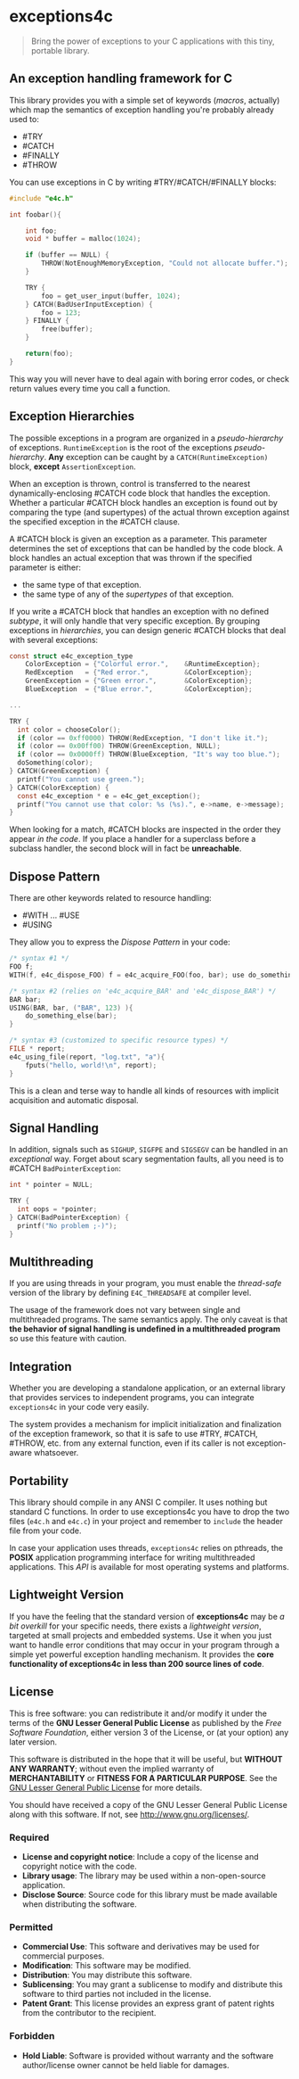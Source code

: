 
# exceptions4c

> Bring the power of exceptions to your C applications
> with this tiny, portable library.


## An exception handling framework for C

This library provides you with a simple set of keywords (*macros*, actually)
which map the semantics of exception handling you're probably already used to:

- #TRY
- #CATCH
- #FINALLY
- #THROW

You can use exceptions in C by writing #TRY/#CATCH/#FINALLY blocks:

```c
#include "e4c.h"

int foobar(){

    int foo;
    void * buffer = malloc(1024);

    if (buffer == NULL) {
        THROW(NotEnoughMemoryException, "Could not allocate buffer.");
    }

    TRY {
        foo = get_user_input(buffer, 1024);
    } CATCH(BadUserInputException) {
        foo = 123;
    } FINALLY {
        free(buffer);
    }

    return(foo);
}
```

This way you will never have to deal again with boring error codes, or check
return values every time you call a function.


## Exception Hierarchies

The possible exceptions in a program are organized in a *pseudo-hierarchy* of
exceptions. `RuntimeException` is the root of the exceptions *pseudo-hierarchy*.
**Any** exception can be caught by a `CATCH(RuntimeException)` block, **except**
`AssertionException`.

When an exception is thrown, control is transferred to the nearest
dynamically-enclosing #CATCH code block that handles the exception. Whether a
particular #CATCH block handles an exception is found out by comparing the type
(and supertypes) of the actual thrown exception against the specified exception
in the #CATCH clause.

A #CATCH block is given an exception as a parameter. This parameter determines
the set of exceptions that can be handled by the code block. A block handles an
actual exception that was thrown if the specified parameter is either:

- the same type of that exception.
- the same type of any of the *supertypes* of that exception.

If you write a #CATCH block that handles an exception with no defined
*subtype*, it will only handle that very specific exception. By grouping
exceptions in *hierarchies*, you can design generic #CATCH blocks that deal
with several exceptions:

```c
const struct e4c_exception_type
    ColorException = {"Colorful error.",    &RuntimeException};
    RedException   = {"Red error.",         &ColorException};
    GreenException = {"Green error.",       &ColorException};
    BlueException  = {"Blue error.",        &ColorException};

...

TRY {
  int color = chooseColor();
  if (color == 0xff0000) THROW(RedException, "I don't like it.");
  if (color == 0x00ff00) THROW(GreenException, NULL);
  if (color == 0x0000ff) THROW(BlueException, "It's way too blue.");
  doSomething(color);
} CATCH(GreenException) {
  printf("You cannot use green.");
} CATCH(ColorException) {
  const e4c_exception * e = e4c_get_exception();
  printf("You cannot use that color: %s (%s).", e->name, e->message);
}
```

When looking for a match, #CATCH blocks are inspected in the order they appear
*in the code*. If you place a handler for a superclass before a subclass
handler, the second block will in fact be **unreachable**.


## Dispose Pattern

There are other keywords related to resource handling:

- #WITH ... #USE
- #USING

They allow you to express the *Dispose Pattern* in your code:

```c
/* syntax #1 */
FOO f;
WITH(f, e4c_dispose_FOO) f = e4c_acquire_FOO(foo, bar); use do_something(f);

/* syntax #2 (relies on 'e4c_acquire_BAR' and 'e4c_dispose_BAR') */
BAR bar;
USING(BAR, bar, ("BAR", 123) ){
    do_something_else(bar);
}

/* syntax #3 (customized to specific resource types) */
FILE * report;
e4c_using_file(report, "log.txt", "a"){
    fputs("hello, world!\n", report);
}
```

This is a clean and terse way to handle all kinds of resources with implicit
acquisition and automatic disposal.


## Signal Handling

In addition, signals such as `SIGHUP`, `SIGFPE` and `SIGSEGV` can be handled in
an *exceptional* way. Forget about scary segmentation faults, all you need is to
#CATCH `BadPointerException`:

```c
int * pointer = NULL;

TRY {
  int oops = *pointer;
} CATCH(BadPointerException) {
  printf("No problem ;-)");
}
```


## Multithreading

If you are using threads in your program, you must enable the *thread-safe*
version of the library by defining `E4C_THREADSAFE` at compiler level.

The usage of the framework does not vary between single and multithreaded
programs. The same semantics apply. The only caveat is that **the behavior of
signal handling is undefined in a multithreaded program** so use this feature
with caution.


## Integration

Whether you are developing a standalone application, or an external library that
provides services to independent programs, you can integrate `exceptions4c` in
your code very easily.

The system provides a mechanism for implicit initialization and finalization of
the exception framework, so that it is safe to use #TRY, #CATCH, #THROW, etc.
from any external function, even if its caller is not exception-aware
whatsoever.


## Portability

This library should compile in any ANSI C compiler. It uses nothing but standard
C functions. In order to use exceptions4c you have to drop the two files
(`e4c.h` and `e4c.c`) in your project and remember to `include` the header file
from your code.

In case your application uses threads, `exceptions4c` relies on pthreads, the
**POSIX** application programming interface for writing multithreaded
applications. This *API* is available for most operating systems and platforms.


## Lightweight Version

If you have the feeling that the standard version of **exceptions4c** may be
*a bit overkill* for your specific needs, there exists a *lightweight version*,
targeted at small projects and embedded systems. Use it when you just want to
handle error conditions that may occur in your program through a simple yet
powerful exception handling mechanism. It provides the
**core functionality of exceptions4c in less than 200 source lines of code**.


## License

This is free software: you can redistribute it and/or modify it under the terms
of the **GNU Lesser General Public License** as published by the
*Free Software Foundation*, either version 3 of the License, or (at your option)
any later version.

This software is distributed in the hope that it will be useful, but
**WITHOUT ANY WARRANTY**; without even the implied warranty of
**MERCHANTABILITY** or **FITNESS FOR A PARTICULAR PURPOSE**. See the
[GNU Lesser General Public License](http://www.gnu.org/licenses/lgpl.html) for
more details.

You should have received a copy of the GNU Lesser General Public License along
with this software. If not, see <http://www.gnu.org/licenses/>.

### Required

- **License and copyright notice**: Include a copy of the license and copyright
notice with the code.
- **Library usage**: The library may be used within a non-open-source
application.
- **Disclose Source**: Source code for this library must be made available when
distributing the software.

### Permitted

- **Commercial Use**: This software and derivatives may be used for commercial
purposes.
- **Modification**: This software may be modified.
- **Distribution**: You may distribute this software.
- **Sublicensing**: You may grant a sublicense to modify and distribute this
software to third parties not included in the license.
- **Patent Grant**: This license provides an express grant of patent rights from
the contributor to the recipient.

### Forbidden

- **Hold Liable**: Software is provided without warranty and the software
author/license owner cannot be held liable for damages.
